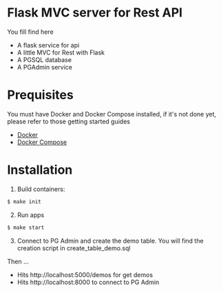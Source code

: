 # Flask MVC server for Rest API

You fill find here

- A flask service for api
- A little MVC for Rest with Flask
- A PGSQL database
- A PGAdmin service

# Prequisites

You must have Docker and Docker Compose installed, if it's not done yet, please refer to those getting started guides

- [Docker](https://docs.docker.com/get-docker/)
- [Docker Compose](https://docs.docker.com/compose/install/)

# Installation

1. Build containers:

```bash
$ make init
```

2. Run apps

```bash
$ make start
```

3. Connect to PG Admin and create the demo table. You will find the creation script in create_table_demo.sql

Then ...

- Hits http://localhost:5000/demos for get demos
- Hits http://localhost:8000 to connect to PG Admin
